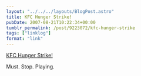 ```yaml
---
layout: "../../../layouts/BlogPost.astro"
title: KFC Hunger Strike!
pubDate: 2007-08-21T10:22:34+00:00
tumblr_permalink: /post/9223072/kfc-hunger-strike
tags: ["linklog"]
format: "link"
---
```


[KFC Hunger Strike!][1]

Must. Stop. Playing.

[1]: http://www.bigdaddyboxmeal.co.uk/
